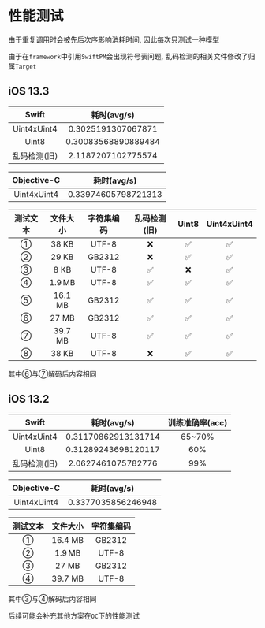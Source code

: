 # 性能测试

由于重复调用时会被先后次序影响消耗时间, 因此每次只测试一种模型

由于在`framework`中引用`SwiftPM`会出现符号表问题, 乱码检测的相关文件修改了归属`Target`

## iOS 13.3

Swift | 耗时(avg/s)
:--:|:--:
Uint4xUint4 | 0.3025191307067871
Uint8 | 0.30083568890889484
乱码检测(旧) | 2.1187207102775574

Objective-C | 耗时(avg/s)
:--:|:--:
Uint4xUint4 | 0.33974605798721313

测试文本 | 文件大小 | 字符集编码 | 乱码检测(旧) | Uint8 | Uint4xUint4
:--:|:--:|:--:|:--:|:--:|:--:
①  | 38 KB | UTF-8 | ❌ | ✅ | ✅
②  | 29 KB | GB2312 | ❌ | ✅ | ✅
③  | 8 KB | UTF-8 | ✅ | ❌ | ✅
④  | 1.9 MB | UTF-8 | ✅ | ✅ | ✅
⑤  | 16.1 MB | GB2312 | ✅ | ✅ | ✅
⑥  | 27 MB | GB2312 | ✅ | ✅ | ✅
⑦  | 39.7 MB | UTF-8 | ✅ | ✅ | ✅
⑧  | 38 KB | UTF-8 | ❌ | ✅ | ✅

其中⑥与⑦解码后内容相同

## iOS 13.2

Swift | 耗时(avg/s) | 训练准确率(acc)
:--:|:--:|:--:
Uint4xUint4 | 0.31170862913131714 | 65~70%
Uint8 | 0.31289243698120117 | 60%
乱码检测(旧) | 2.0627461075782776 | 99%

Objective-C | 耗时(avg/s)
:--:|:--:
Uint4xUint4 | 0.3377035856246948

测试文本 | 文件大小 | 字符集编码
:--:|:--:|:--:
 ① | 16.4 MB | GB2312
 ② | 1.9 MB | UTF-8
 ③ | 27 MB | GB2312
 ④ | 39.7 MB | UTF-8

其中③与④解码后内容相同

后续可能会补充其他方案在`OC`下的性能测试